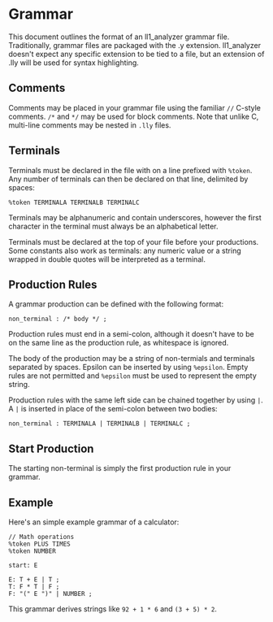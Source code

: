 # Grammar

This document outlines the format of an ll1_analyzer grammar file.
Traditionally, grammar files are packaged with the .y extension. ll1_analyzer
doesn't expect any specific extension to be tied to a file, but an extension
of .lly will be used for syntax highlighting.

## Comments

Comments may be placed in your grammar file using the familiar `//` C-style
comments. `/*` and `*/` may be used for block comments. Note that unlike C,
multi-line comments may be nested in `.lly` files.

## Terminals

Terminals must be declared in the file with on a line prefixed with `%token`.
Any number of terminals can then be declared on that line, delimited by spaces:

```
%token TERMINALA TERMINALB TERMINALC
```

Terminals may be alphanumeric and contain underscores, however the first
character in the terminal must always be an alphabetical letter.

Terminals must be declared at the top of your file before your productions.
Some constants also work as terminals: any numeric value or a string wrapped
in double quotes will be interpreted as a terminal.

## Production Rules

A grammar production can be defined with the following format:

```
non_terminal : /* body */ ;
```

Production rules must end in a semi-colon, although it doesn't have to be on
the same line as the production rule, as whitespace is ignored.

The body of the production may be a string of non-termials and terminals
separated by spaces. Epsilon can be inserted by using `%epsilon`. Empty rules
are not permitted and `%epsilon` must be used to represent the empty string.

Production rules with the same left side can be chained together by using `|`.
A `|` is inserted in place of the semi-colon between two bodies:

```
non_terminal : TERMINALA | TERMINALB | TERMINALC ;
```

## Start Production

The starting non-terminal is simply the first production rule in your grammar.

## Example

Here's an simple example grammar of a calculator:

```
// Math operations
%token PLUS TIMES
%token NUMBER

start: E

E: T + E | T ;
T: F * T | F ;
F: "(" E ")" | NUMBER ;
```

This grammar derives strings like `92 + 1 * 6` and `(3 + 5) * 2`.
